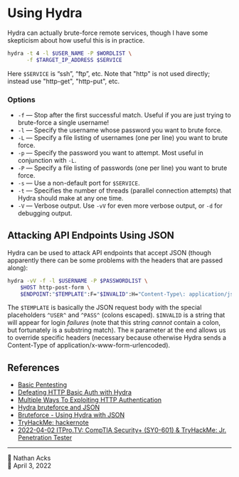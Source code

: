 # Using Hydra

Hydra can actually brute-force remote services, though I have some skepticism about how useful this is in practice.

```bash
hydra -t 4 -l $USER_NAME -P $WORDLIST \
      -f $TARGET_IP_ADDRESS $SERVICE
```

Here `$SERVICE` is “ssh”, “ftp”, etc. Note that "http" is not used directly; instead use "http-get", "http-put", etc.

### Options

* `-f` — Stop after the first successful match. Useful if you are just trying to brute-force a single username!
* `-l` — Specify the username whose password you want to brute force.
* `-L` — Specify a file listing of usernames (one per line) you want to brute force.
* `-p` — Specify the password you want to attempt. Most useful in conjunction with `-L`.
* `-P` — Specify a file listing of passwords (one per line) you want to brute force.
* `-s` — Use a non-default port for `$SERVICE`.
* `-t` — Specifies the number of threads (parallel connection attempts) that Hydra should make at any one time.
* `-V` — Verbose output. Use `-vV` for even more verbose output, or `-d` for debugging output.

## Attacking API Endpoints Using JSON

Hydra can be used to attack API endpoints that accept JSON (though apparently there can be some problems with the headers that are passed along):

```bash
hydra -vV -f -l $USERNAME -P $PASSWORDLIST \
	$HOST http-post-form \
	$ENDPOINT:"$TEMPLATE":F="$INVALID":H="Content-Type\: application/json"
```

The `$TEMPLATE` is basically the JSON request body with the special placeholders `^USER^` and `^PASS^` (colons escaped). `$INVALID` is a string that will appear for login *failures* (note that this string *cannot* contain a colon, but fortunately is a substring match). The `H` parameter at the end allows us to override specific headers (necessary because otherwise Hydra sends a Content-Type of application/x-www-form-urlencoded).

## References

* [Basic Pentesting](tryhackme-basic-pentesting.md)
* [Defeating HTTP Basic Auth with Hydra](http://tylerrockwell.github.io/defeating-basic-auth-with-hydra/)
* [Multiple Ways To Exploiting HTTP Authentication](https://www.hackingarticles.in/multiple-ways-to-exploiting-http-authentication/)
* [Hydra bruteforce and JSON](https://security.stackexchange.com/questions/57839/hydra-bruteforce-and-json)
* [Bruteforce - Using Hydra with JSON](https://security.stackexchange.com/questions/203501/bruteforce-using-hydra-with-json)
* [TryHackMe: hackernote](tryhackme-hackernote.md)
* [2022-04-02 ITPro.TV: CompTIA Security+ (SY0-601) & TryHackMe: Jr. Penetration Tester](../log/2022-04-02-itprotv-comptia-security-plus-and-tryhackme-jr-penetration-tester.md)

- - - -

<span aria-hidden="true">👤</span> Nathan Acks  
<span aria-hidden="true">📅</span> April 3, 2022
